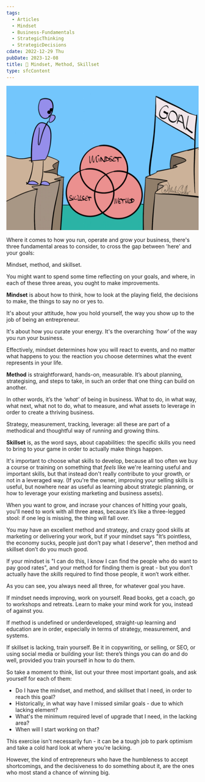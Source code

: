 ```yaml
---
tags:
  - Articles
  - Mindset
  - Business-Fundamentals
  - StrategicThinking
  - StrategicDecisions
cdate: 2022-12-29 Thu
pubDate: 2023-12-08
title: 📄 Mindset, Method, Skillset
type: sfcContent
---
```


![](Media/SalesFlowCoach.app-Mindset-method-skillset_MartinStellar.jpg)

Where it comes to how you run, operate and grow your business, there's three fundamental areas to consider, to cross the gap between 'here' and your goals:

Mindset, method, and skillset.

You might want to spend some time reflecting on your goals, and where, in each of these three areas, you ought to make improvements.

**Mindset** is about how to think, how to look at the playing field, the decisions to make, the things to say no or yes to.

It's about your attitude, how you hold yourself, the way you show up to the job of being an entrepreneur.

It's about how you curate your energy. It's the overarching *‘how’* of the way you run your business.

Effectively, mindset determines how you will react to events, and no matter what happens to you: the reaction you choose determines what the event represents in your life.

**Method** is straightforward, hands-on, measurable. It’s about planning, strategising, and steps to take, in such an order that one thing can build on another.

In other words, it’s the *‘what’* of being in business. What to do, in what way, what next, what not to do, what to measure, and what assets to leverage in order to create a thriving business.

Strategy, measurement, tracking, leverage: all these are part of a methodical and thoughtful way of running and growing thins.

**Skillset** is, as the word says, about capabilities: the specific skills you need to bring to your game in order to actually make things happen.

It's important to choose what skills to develop, because all too often we buy a course or training on something that *feels* like we're learning useful and important skills, but that instead don't really contribute to your growth, or not in a leveraged way. (If you're the owner, improving your selling skills is useful, but nowhere near as useful as learning about strategic planning, or how to leverage your existing marketing and business assets).

When you want to grow, and incrase your chances of hitting your goals, you'll need to work with all three areas, because it’s like a three-legged stool: if one leg is missing, the thing will fall over.

You may have an excellent method and strategy, and crazy good skills at marketing or delivering your work, but if your mindset says "It’s pointless, the economy sucks, people just don’t pay what I deserve", then method and skillset don’t do you much good.

If your mindset is "I can do this, I know I can find the people who do want to pay good rates", and your method for finding them is great - but you don’t actually have the *skills* required to find those people, it won’t work either.

As you can see, you always need all three, for whatever goal you have.

If mindset needs improving, work on yourself. Read books, get a coach, go to workshops and retreats. Learn to make your mind work for you, instead of against you.

If method is undefined or underdeveloped, straight-up learning and education are in order, especially in terms of strategy, measurement, and systems.

If skillset is lacking, train yourself. Be it in copywriting, or selling, or SEO, or using social media or building your list: there’s things you can do and do well, provided you train yourself in how to do them.

<!--%%So whenever you feel things aren’t working the way they ought to, take yourself through a little thought exercise, and ask:

Is my mindset configured correctly for reaching my goals? Is there any belief or elements to my attitude or showing up that I can change, improve or replace?

Do I have a well-defined, hypothesis-based method in place for growing my business, that allows me to test, iterate and optimise?

Do I have the skills required to actually make it work - or do I need to acquire new skills?

Either way, if you want to make it in business, you need the three pillars: mindset, method, and skillset.

And, if you have them reasonably in place but you just want to be sure you're working on the right things that get you to your results, then [this will help.](http://martinstellar.com/strategic-accountability-coaching/)

Cheers,

Martin%%-->

So take a moment to think, list out your three most important goals, and ask yourself for each of them:

- Do I have the mindset, and method, and skillset that I need, in order to reach this goal?
- Historically, in what way have I missed similar goals - due to which lacking element?
- What's the minimum required level of upgrade that I need, in the lacking area?
- When will I start working on that?

This exercise isn't necessarily fun - it can be a tough job to park optimism and take a cold hard look at where you're lacking.

However, the kind of entrepreneurs who have the humbleness to accept shortcomings, and the decisiveness to do something about it, are the ones who most stand a chance of winning big.
